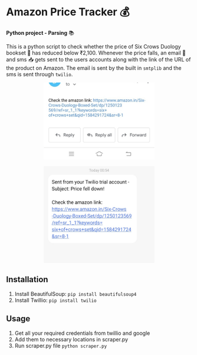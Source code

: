 # Amazon Price Tracker :moneybag:	
**Python project - Parsing** :books:

This is a python script to check whether the price of Six Crows Duology bookset :orange_book: has reduced below ₹2,100. Whenever the price falls, an email :e-mail: and sms :inbox_tray:
 gets sent to the users accounts along with the link of the URL of the product on Amazon. The email is sent by the built in `smtplib` and the sms is sent through `twilio`. 

<p align="center"><img src="email.jpg" width=300px /> </p>   
<p align="center"><img src="sms.jpg" width=300px/></p>



## Installation
1. Install BeautifulSoup: `pip install beautifulsoup4`
2. Install Twillio: `pip install twilio`

## Usage
1. Get all your required credentials from twillio and google
2. Add them to necessary locations in scraper.py
3. Run scraper.py file `python scraper.py`
